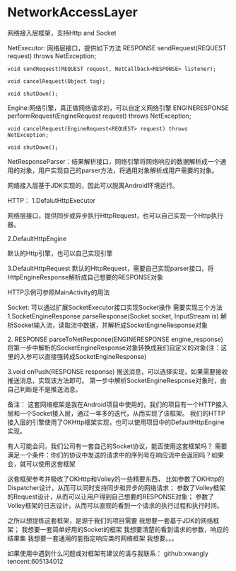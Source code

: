 # NetworkAccessLayer
网络接入层框架，支持Http and Socket

NetExecutor: 网络层接口，提供如下方法
    RESPONSE sendRequest(REQUEST request) throws NetException;

    void sendRequest(REQUEST request, NetCallback<RESPONSE> listener);

    void cancelRequest(Object tag);

    void shutDown();

Engine:网络引擎，真正做网络请求的，可以自定义网络引擎
    ENGINERESPONSE performRequest(EngineRequest<REQUEST> request) throws NetException;

    void cancelRequest(EngineRequest<REQUEST> request) throws NetException;

    void shutDown();

NetResponseParser：结果解析接口，网络引擎将网络响应的数据解析成一个通用的对象，用户实现自己的parser方法，将通用对象解析成用户需要的对象。



网络接入层基于JDK实现的，因此可以脱离Android环境运行。


HTTP：
1.DefalutHttpExecutor  

网络层接口，提供同步或异步执行HttpRequest，也可以自己实现一个Http执行器。

2.DefaultHttpEngine

默认的Http引擎，也可以自己实现引擎

3.DefaultHttpRequest 
默认的HttpRequest，需要自己实现parser接口，将HttpEngineResponse解析成自己想要的RESPONSE对象

HTTP示例可参照MainActivity的用法

Socket:
可以通过扩展SocketExecutor接口实现Socket操作
需要实现三个方法
1.SocketEngineResponse parseResponse(Socket socket, InputStream is)
解析Socket输入流，读取流中数据，并解析成SocketEngineResponse对象

2.<ENGINERESPONSE extends EngineResponse> RESPONSE parseToNetResponse(ENGINERESPONSE engine_response)
将第一步中解析的SocketEngineResponse对象转换成我们自定义的对象(注：这里的入参可以直接强转成SocketEngineResponse)

3.void onPush(RESPONSE response) 
推送消息，可以选择实现，如果需要接收推送消息，实现该方法即可。
第一步中解析SocketEngineResponse对象时，由自己判断是不是推送消息。



备注：
这套网络框架是我在Android项目中使用的，我们的项目有一个HTTP接入层和一个Socket接入层，通过一年多的迭代，从而实现了该框架。
我们的HTTP接入层的引擎使用了OKHttp框架实现，也可以使用项目中的DefaultHttpEngine实现。

有人可能会问，我们公司有一套自己的Socket协议，能否使用这套框架吗？
需要满足一个条件：你们的协议中发送的请求中的序列号在响应流中会返回吗？如果会，就可以使用这套框架


这套框架参考并吸收了OKHttp和Volley的一些精要东西，
比如参数了OKHttp的Dispatcher设计，从而可以同时支持同步和异步的网络请求；
参数了Volley框架的Request设计，从而可以让用户得到自己想要的RESPONSE对象；
参数了Volley框架的日志设计，从而可以直观的看到一个请求的执行过程和执行时间。


之所以想提练这套框架，是源于我们的项目需要
我想要一套基于JDK的网络框架；
我想要一套简单好用的Socket的框架
我想要清楚的看到请求的参数，响应的结果集
我想要一套通用的能指定响应类的网络框架
我想要。。。


如果使用中遇到什么问题或对框架有建议的请与我联系：
github:xwangly
tencent:605134012
